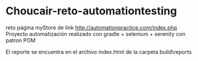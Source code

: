 # Choucair-reto-automationtesting
reto página myStore de link http://automationpractice.com/index.php
Proyecto automatización realizado con gradle + selenium + serenity con patron POM

El reporte se encuentra en el archivo index.html de la carpeta build\reports
